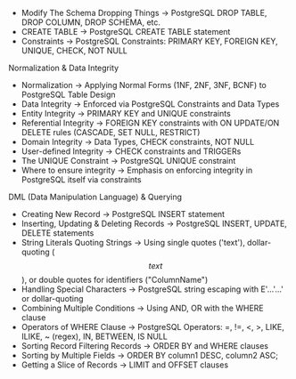 - Modify The Schema Dropping Things -> PostgreSQL DROP TABLE, DROP COLUMN, DROP SCHEMA, etc.
- CREATE TABLE -> PostgreSQL CREATE TABLE statement
- Constraints -> PostgreSQL Constraints: PRIMARY KEY, FOREIGN KEY, UNIQUE, CHECK, NOT NULL

Normalization & Data Integrity

- Normalization -> Applying Normal Forms (1NF, 2NF, 3NF, BCNF) to PostgreSQL Table Design
- Data Integrity -> Enforced via PostgreSQL Constraints and Data Types
- Entity Integrity -> PRIMARY KEY and UNIQUE constraints
- Referential Integrity -> FOREIGN KEY constraints with ON UPDATE/ON DELETE rules (CASCADE, SET NULL, RESTRICT)
- Domain Integrity -> Data Types, CHECK constraints, NOT NULL
- User-defined Integrity -> CHECK constraints and TRIGGERs
- The UNIQUE Constraint -> PostgreSQL UNIQUE constraint
- Where to ensure integrity -> Emphasis on enforcing integrity in PostgreSQL itself via constraints

DML (Data Manipulation Language) & Querying

- Creating New Record -> PostgreSQL INSERT statement
- Inserting, Updating & Deleting Records -> PostgreSQL INSERT, UPDATE, DELETE statements
- String Literals Quoting Strings -> Using single quotes ('text'), dollar-quoting ($$text$$), or double quotes for identifiers ("ColumnName")
- Handling Special Characters -> PostgreSQL string escaping with E'...\'...' or dollar-quoting
- Combining Multiple Conditions -> Using AND, OR with the WHERE clause
- Operators of WHERE Clause -> PostgreSQL Operators: =, !=, <, >, LIKE, ILIKE, ~ (regex), IN, BETWEEN, IS NULL
- Sorting Record Filtering Records -> ORDER BY and WHERE clauses
- Sorting by Multiple Fields -> ORDER BY column1 DESC, column2 ASC;
- Getting a Slice of Records -> LIMIT and OFFSET clauses
